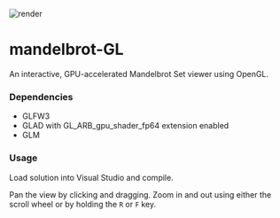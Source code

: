 ![render](https://user-images.githubusercontent.com/11539931/161137397-9b044f41-9869-4e4c-b150-be6b16ee1e6a.png)

# mandelbrot-GL
An interactive, GPU-accelerated Mandelbrot Set viewer using OpenGL.

### Dependencies
- GLFW3
- GLAD with GL_ARB_gpu_shader_fp64 extension enabled
- GLM

### Usage
Load solution into Visual Studio and compile.

Pan the view by clicking and dragging. Zoom in and out using either the scroll wheel or by holding the `R` or `F` key.
